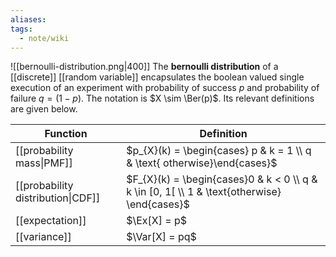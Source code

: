 ```yaml
---
aliases: 
tags:
  - note/wiki
---
```


![[bernoulli-distribution.png|400]]
The **bernoulli distribution** of a [[discrete]] [[random variable]] encapsulates the boolean valued single execution of an experiment with probability of success $p$ and probability of failure $q = (1-p)$. The notation is $X \sim \Ber(p)$. Its relevant definitions are given below.

| Function                          | Definition                                                                                   |
| --------------------------------- | -------------------------------------------------------------------------------------------- |
| [[probability mass\|PMF]]         | $p_{X}(k) = \begin{cases} p & k = 1 \\ q & \text{ otherwise}\end{cases}$                     |
| [[probability distribution\|CDF]] | $F_{X}(k) = \begin{cases}0 & k < 0 \\ q & k \in [0, 1[ \\ 1  & \text{otherwise} \end{cases}$ |
| [[expectation]]                   | $\Ex[X] = p$                                                                                 |
| [[variance]]                      | $\Var[X] = pq$                                                                               |

